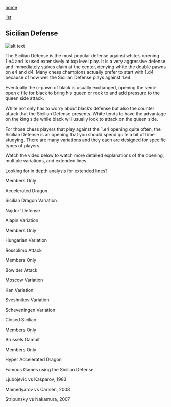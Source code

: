 [home](/zaliczeniowe1awww/)

[list](/zaliczeniowe1awww/list)

## Sicilian Defense

![alt text](https://www.thechesswebsite.com/wp-content/uploads/2012/07/sicilian-big.jpg "Sicilian Defense")


The Sicilian Defense is the most popular defense against white’s opening 1.e4 and is used extensively at top level play. It is a very aggressive defense and immediately stakes claim at the center, denying white the double pawns on e4 and d4. Many chess champions actually prefer to start with 1.d4 because of how well the Sicilian Defense plays against 1.e4.

Eventually the c-pawn of black is usually exchanged, opening the semi-open c file for black to bring his queen or rook to and add pressure to the queen side attack.

White not only has to worry about black’s defense but also the counter attack that the Sicilian Defense presents. White tends to have the advantage on the king side while black will usually look to attack on the queen side.

For those chess players that play against the 1.e4 opening quite often, the Sicilian Defense is an opening that you should spend quite a bit of time studying. There are many variations and they each are designed for specific types of players.

Watch the video below to watch more detailed explanations of the opening, multiple variations, and extended lines.

 











Looking for in depth analysis for extended lines?



Members Only













Accelerated Dragon























Sicilian Dragon Variation























Najdorf Defense























Alapin Variation









Members Only













Hungarian Variation























Rossolimo Attack









Members Only













Bowlder Attack























Moscow Variation























Kan Variation























Sveshnikov Variation























Scheveningen Variation























Closed Sicilian









Members Only













Brussels Gambit









Members Only













Hyper Accelerated Dragon









Famous Games using the Sicilian Defense

Ljubojevic vs Kasparov, 1983

Mamedyarov vs Carlsen, 2008

Stripunsky vs Nakamura, 2007

